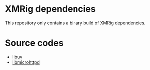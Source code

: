 # XMRig dependencies
This repository only contains a binary build of XMRig dependencies. 

# Source codes
* [libuv](https://github.com/libuv/libuv)
* [libmicrohttpd](https://www.gnu.org/software/libmicrohttpd)
